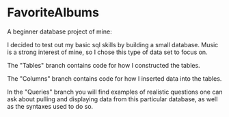 # FavoriteAlbums
A beginner database project of mine:

I decided to test out my basic sql skills by building a small database. Music is a strong interest of mine, so I chose this type of data set to focus on.

The "Tables" branch contains code for how I constructed the tables.

The "Columns" branch contains code for how I inserted data into the tables.

In the "Queries" branch you will find examples of realistic questions one can ask about pulling and displaying data from this particular database, as well as the syntaxes used to do so.

